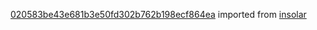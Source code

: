 [020583be43e681b3e50fd302b762b198ecf864ea](https://github.com/insolar/insolar/commit/020583be43e681b3e50fd302b762b198ecf864ea) imported from [insolar](https://github.com/insolar/insolar)
